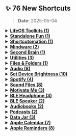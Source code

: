 ## ✨ 76 New Shortcuts

> **Date:** 2025-05-04  

<details>
    <summary>
      <strong>
        <a href="https://shortcutomation.com/gallery/lifeos-toolkits">LifeOS Toolkits (1)</a>
      </strong>
    </summary>

  - <details>
     <summary>
     <a href="https://shortcutomation.com/gallery/lifeos-toolkits/get-book-excerpts-from-random-page">Get Book Excerpts from Random Page</a>
     </summary>
     <a href="https://www.icloud.com/shortcuts/eb0035f391a7470fb29a0b73f80e5049">
     <kbd>
     <img src="All%20Shortcuts/LifeOS%20Toolkits/Get%20Book%20Excerpts%20from%20Random%20Page/qrcode.png" width="150" title="💁‍♂️ Click or scan me to download the Shortcut!"/>
     </kbd>
     </a>
     </details>
</details>

<details>
    <summary>
      <strong>
        <a href="https://shortcutomation.com/gallery/standalone-fun">Standalone Fun (1)</a>
      </strong>
    </summary>

  - <details>
     <summary>
     <a href="https://shortcutomation.com/gallery/standalone-fun/reverse-image-search">Reverse Image Search</a>
     </summary>
     <a href="https://www.icloud.com/shortcuts/f64fce0859604b9881bb4c8e59d0310d">
     <kbd>
     <img src="All%20Shortcuts/Standalone%20Fun/Reverse%20Image%20Search/qrcode.png" width="150" title="💁‍♂️ Click or scan me to download the Shortcut!"/>
     </kbd>
     </a>
     </details>
</details>

<details>
    <summary>
      <strong>
        <a href="https://shortcutomation.com/gallery/shortcutomation">Shortcutomation (1)</a>
      </strong>
    </summary>

  - <details>
     <summary>
     <a href="https://shortcutomation.com/gallery/shortcutomation/push-to-remote-repo">Push to Remote Repo</a>
     </summary>
     <a href="https://www.icloud.com/shortcuts/8310b3a9d63b4d329b4a12851c9d6be6">
     <kbd>
     <img src="All%20Shortcuts/Shortcutomation/Push%20to%20Remote%20Repo/qrcode.png" width="150" title="💁‍♂️ Click or scan me to download the Shortcut!"/>
     </kbd>
     </a>
     </details>
</details>

<details>
    <summary>
      <strong>
        <a href="https://shortcutomation.com/gallery/mindware">Mindware (2)</a>
      </strong>
    </summary>

  - <details>
     <summary>
     <a href="https://shortcutomation.com/gallery/mindware/show-random-item-from-wmu-backlog">_Show Random Item from WMU Backlog</a>
     </summary>
     <a href="https://www.icloud.com/shortcuts/ca199182bc0142e29949381cd61174b9">
     <kbd>
     <img src="All%20Shortcuts/Mindware/_Show%20Random%20Item%20from%20WMU%20Backlog/qrcode.png" width="150" title="💁‍♂️ Click or scan me to download the Shortcut!"/>
     </kbd>
     </a>
     </details>

  - <details>
     <summary>
     <a href="https://shortcutomation.com/gallery/mindware/get-wmu-random-item">_Get WMU Random Item</a>
     </summary>
     <a href="https://www.icloud.com/shortcuts/4b1d486a6a3848838489d5b7d4b62314">
     <kbd>
     <img src="All%20Shortcuts/Mindware/_Get%20WMU%20Random%20Item/qrcode.png" width="150" title="💁‍♂️ Click or scan me to download the Shortcut!"/>
     </kbd>
     </a>
     </details>
</details>

<details>
    <summary>
      <strong>
        <a href="https://shortcutomation.com/gallery/second-brain">Second Brain (1)</a>
      </strong>
    </summary>

  - <details>
     <summary>
     <a href="https://shortcutomation.com/gallery/second-brain/go-to-homepage">🏡 Go to Homepage</a>
     </summary>
     <a href="https://www.icloud.com/shortcuts/3b2a25c466df4e108a64b4d80379c493">
     <kbd>
     <img src="All%20Shortcuts/Second%20Brain/%F0%9F%8F%A1%20Go%20to%20Homepage/qrcode.png" width="150" title="💁‍♂️ Click or scan me to download the Shortcut!"/>
     </kbd>
     </a>
     </details>
</details>

<details>
    <summary>
      <strong>
        <a href="https://shortcutomation.com/gallery/utilities">Utilities (3)</a>
      </strong>
    </summary>

  - <details>
     <summary>
     <a href="https://shortcutomation.com/gallery/utilities/gate-index-of-list-item-last-occurrence">Gate Index of List Item (Last Occurrence)</a>
     </summary>
     <a href="https://www.icloud.com/shortcuts/bd149b8a7ad34ef4ae2ef801962e8bd6">
     <kbd>
     <img src="All%20Shortcuts/Utilities/Gate%20Index%20of%20List%20Item%20(Last%20Occurrence)/qrcode.png" width="150" title="💁‍♂️ Click or scan me to download the Shortcut!"/>
     </kbd>
     </a>
     </details>

  - <details>
     <summary>
     <a href="https://shortcutomation.com/gallery/utilities/get-index-of-list-item-first-occurrence">Get Index of List Item (First Occurrence)</a>
     </summary>
     <a href="https://www.icloud.com/shortcuts/f9ff7b2b8c4b449686506bdcbf7cd785">
     <kbd>
     <img src="All%20Shortcuts/Utilities/Get%20Index%20of%20List%20Item%20(First%20Occurrence)/qrcode.png" width="150" title="💁‍♂️ Click or scan me to download the Shortcut!"/>
     </kbd>
     </a>
     </details>

  - <details>
     <summary>
     <a href="https://shortcutomation.com/gallery/utilities/show-text-banner">Show Text Banner</a>
     </summary>
     <a href="https://www.icloud.com/shortcuts/7becc6770ee24825acb95b5bca96f120">
     <kbd>
     <img src="All%20Shortcuts/Utilities/Show%20Text%20Banner/qrcode.png" width="150" title="💁‍♂️ Click or scan me to download the Shortcut!"/>
     </kbd>
     </a>
     </details>
</details>

<details>
    <summary>
      <strong>
        <a href="https://shortcutomation.com/gallery/files-folders">Files & Folders (1)</a>
      </strong>
    </summary>

  - <details>
     <summary>
     <a href="https://shortcutomation.com/gallery/files-folders/file-manager">📂 File Manager</a>
     </summary>
     <a href="https://www.icloud.com/shortcuts/11d81d65d8e146b48f0ee01c1b52732a">
     <kbd>
     <img src="All%20Shortcuts/Files%20%26%20Folders/%F0%9F%93%82%20File%20Manager/qrcode.png" width="150" title="💁‍♂️ Click or scan me to download the Shortcut!"/>
     </kbd>
     </a>
     </details>
</details>

<details>
    <summary>
      <strong>
        <a href="https://shortcutomation.com/gallery/audio">Audio (8)</a>
      </strong>
    </summary>

  - <details>
     <summary>
     <a href="https://shortcutomation.com/gallery/audio/pdf2audio">pdf2audio</a>
     </summary>
     <a href="https://www.icloud.com/shortcuts/d28caf44aa2b4ebfb5b246b38df162e1">
     <kbd>
     <img src="All%20Shortcuts/Audio/pdf2audio/qrcode.png" width="150" title="💁‍♂️ Click or scan me to download the Shortcut!"/>
     </kbd>
     </a>
     </details>

  - <details>
     <summary>
     <a href="https://shortcutomation.com/gallery/audio/play-background-sound">Play Background Sound</a>
     </summary>
     <a href="https://www.icloud.com/shortcuts/990ca0a2e6984ed4b12575c8c5889c6f">
     <kbd>
     <img src="All%20Shortcuts/Audio/Play%20Background%20Sound/qrcode.png" width="150" title="💁‍♂️ Click or scan me to download the Shortcut!"/>
     </kbd>
     </a>
     </details>

  - <details>
     <summary>
     <a href="https://shortcutomation.com/gallery/audio/convert-sound-file-to-base64">Convert Sound File to Base64</a>
     </summary>
     <a href="https://www.icloud.com/shortcuts/1286dbef4ef0470b85d0e6cadffb975d">
     <kbd>
     <img src="All%20Shortcuts/Audio/Convert%20Sound%20File%20to%20Base64/qrcode.png" width="150" title="💁‍♂️ Click or scan me to download the Shortcut!"/>
     </kbd>
     </a>
     </details>

  - <details>
     <summary>
     <a href="https://shortcutomation.com/gallery/audio/audio-timer">_Audio Timer</a>
     </summary>
     <a href="https://www.icloud.com/shortcuts/cc979066afc94728bd77dbded6c51100">
     <kbd>
     <img src="All%20Shortcuts/Audio/_Audio%20Timer/qrcode.png" width="150" title="💁‍♂️ Click or scan me to download the Shortcut!"/>
     </kbd>
     </a>
     </details>

  - <details>
     <summary>
     <a href="https://shortcutomation.com/gallery/audio/play-audio-file-s">_Play Audio File(s)</a>
     </summary>
     <a href="https://www.icloud.com/shortcuts/ff38550c4fb94faeb2af17c0912ff3b5">
     <kbd>
     <img src="All%20Shortcuts/Audio/_Play%20Audio%20File(s)/qrcode.png" width="150" title="💁‍♂️ Click or scan me to download the Shortcut!"/>
     </kbd>
     </a>
     </details>

  - <details>
     <summary>
     <a href="https://shortcutomation.com/gallery/audio/makettsspokenaudio">_MakeTTSSpokenAudio</a>
     </summary>
     <a href="https://www.icloud.com/shortcuts/48fa7d73fcaa4b709ccad644e2b89219">
     <kbd>
     <img src="All%20Shortcuts/Audio/_MakeTTSSpokenAudio/qrcode.png" width="150" title="💁‍♂️ Click or scan me to download the Shortcut!"/>
     </kbd>
     </a>
     </details>

  - <details>
     <summary>
     <a href="https://shortcutomation.com/gallery/audio/text2speech">_Text2Speech</a>
     </summary>
     <a href="https://www.icloud.com/shortcuts/81953505a1c647d6a4ef654013bf323a">
     <kbd>
     <img src="All%20Shortcuts/Audio/_Text2Speech/qrcode.png" width="150" title="💁‍♂️ Click or scan me to download the Shortcut!"/>
     </kbd>
     </a>
     </details>

  - <details>
     <summary>
     <a href="https://shortcutomation.com/gallery/audio/text2speechaudiofile-s">_Text2SpeechAudioFile(s)</a>
     </summary>
     <a href="https://www.icloud.com/shortcuts/2c09052b19e249c090482baa38f32613">
     <kbd>
     <img src="All%20Shortcuts/Audio/_Text2SpeechAudioFile(s)/qrcode.png" width="150" title="💁‍♂️ Click or scan me to download the Shortcut!"/>
     </kbd>
     </a>
     </details>
</details>

<details>
    <summary>
      <strong>
        <a href="https://shortcutomation.com/gallery/set-device-brightness">Set Device Brightness (10)</a>
      </strong>
    </summary>

  - <details>
     <summary>
     <a href="https://shortcutomation.com/gallery/set-device-brightness/brighten-screen">Brighten Screen</a>
     </summary>
     <a href="https://www.icloud.com/shortcuts/faf9f30c06ba4350958180e800fd00c0">
     <kbd>
     <img src="All%20Shortcuts/Set%20Device%20Brightness/Brighten%20Screen/qrcode.png" width="150" title="💁‍♂️ Click or scan me to download the Shortcut!"/>
     </kbd>
     </a>
     </details>

  - <details>
     <summary>
     <a href="https://shortcutomation.com/gallery/set-device-brightness/dim-screen">Dim Screen</a>
     </summary>
     <a href="https://www.icloud.com/shortcuts/027d0a3968a14db4937391cf46cdcf41">
     <kbd>
     <img src="All%20Shortcuts/Set%20Device%20Brightness/Dim%20Screen/qrcode.png" width="150" title="💁‍♂️ Click or scan me to download the Shortcut!"/>
     </kbd>
     </a>
     </details>

  - <details>
     <summary>
     <a href="https://shortcutomation.com/gallery/set-device-brightness/set-minimum-brightness">Set Minimum Brightness</a>
     </summary>
     <a href="https://www.icloud.com/shortcuts/b9c406b6356c45b79a382c753d8678d0">
     <kbd>
     <img src="All%20Shortcuts/Set%20Device%20Brightness/Set%20Minimum%20Brightness/qrcode.png" width="150" title="💁‍♂️ Click or scan me to download the Shortcut!"/>
     </kbd>
     </a>
     </details>

  - <details>
     <summary>
     <a href="https://shortcutomation.com/gallery/set-device-brightness/set-zero-brightness">Set Zero Brightness</a>
     </summary>
     <a href="https://www.icloud.com/shortcuts/65bd2cf07fb3411c9204b1596dd66b5f">
     <kbd>
     <img src="All%20Shortcuts/Set%20Device%20Brightness/Set%20Zero%20Brightness/qrcode.png" width="150" title="💁‍♂️ Click or scan me to download the Shortcut!"/>
     </kbd>
     </a>
     </details>

  - <details>
     <summary>
     <a href="https://shortcutomation.com/gallery/set-device-brightness/set-ultra-low-brightness">Set Ultra Low Brightness</a>
     </summary>
     <a href="https://www.icloud.com/shortcuts/0d8a573c83774a65bd94802e2cc94aed">
     <kbd>
     <img src="All%20Shortcuts/Set%20Device%20Brightness/Set%20Ultra%20Low%20Brightness/qrcode.png" width="150" title="💁‍♂️ Click or scan me to download the Shortcut!"/>
     </kbd>
     </a>
     </details>

  - <details>
     <summary>
     <a href="https://shortcutomation.com/gallery/set-device-brightness/set-low-brightness">Set Low Brightness</a>
     </summary>
     <a href="https://www.icloud.com/shortcuts/05d396087c9649edbaf1e48cf7ea7a35">
     <kbd>
     <img src="All%20Shortcuts/Set%20Device%20Brightness/Set%20Low%20Brightness/qrcode.png" width="150" title="💁‍♂️ Click or scan me to download the Shortcut!"/>
     </kbd>
     </a>
     </details>

  - <details>
     <summary>
     <a href="https://shortcutomation.com/gallery/set-device-brightness/set-average-brightness">Set Average Brightness</a>
     </summary>
     <a href="https://www.icloud.com/shortcuts/cf27a6ee438548788ca897cdd91941cb">
     <kbd>
     <img src="All%20Shortcuts/Set%20Device%20Brightness/Set%20Average%20Brightness/qrcode.png" width="150" title="💁‍♂️ Click or scan me to download the Shortcut!"/>
     </kbd>
     </a>
     </details>

  - <details>
     <summary>
     <a href="https://shortcutomation.com/gallery/set-device-brightness/set-medium-brightness">Set Medium Brightness</a>
     </summary>
     <a href="https://www.icloud.com/shortcuts/c0ca5e2a486f41d787cd64cc72f8206d">
     <kbd>
     <img src="All%20Shortcuts/Set%20Device%20Brightness/Set%20Medium%20Brightness/qrcode.png" width="150" title="💁‍♂️ Click or scan me to download the Shortcut!"/>
     </kbd>
     </a>
     </details>

  - <details>
     <summary>
     <a href="https://shortcutomation.com/gallery/set-device-brightness/set-high-brightness">Set High Brightness</a>
     </summary>
     <a href="https://www.icloud.com/shortcuts/212381e17c51428183f1748336396e2a">
     <kbd>
     <img src="All%20Shortcuts/Set%20Device%20Brightness/Set%20High%20Brightness/qrcode.png" width="150" title="💁‍♂️ Click or scan me to download the Shortcut!"/>
     </kbd>
     </a>
     </details>

  - <details>
     <summary>
     <a href="https://shortcutomation.com/gallery/set-device-brightness/set-maximum-brightness">Set Maximum Brightness</a>
     </summary>
     <a href="https://www.icloud.com/shortcuts/541ebde15f304e1e9b305246c8c65237">
     <kbd>
     <img src="All%20Shortcuts/Set%20Device%20Brightness/Set%20Maximum%20Brightness/qrcode.png" width="150" title="💁‍♂️ Click or scan me to download the Shortcut!"/>
     </kbd>
     </a>
     </details>
</details>

<details>
    <summary>
      <strong>
        <a href="https://shortcutomation.com/gallery/spotify">Spotify (4)</a>
      </strong>
    </summary>

  - <details>
     <summary>
     <a href="https://shortcutomation.com/gallery/spotify/play-spotify-music-by-topic">Play Spotify Music By Topic</a>
     </summary>
     <a href="https://www.icloud.com/shortcuts/c7c3691d27284a72842dfc5f9085cc46">
     <kbd>
     <img src="All%20Shortcuts/Spotify/Play%20Spotify%20Music%20By%20Topic/qrcode.png" width="150" title="💁‍♂️ Click or scan me to download the Shortcut!"/>
     </kbd>
     </a>
     </details>

  - <details>
     <summary>
     <a href="https://shortcutomation.com/gallery/spotify/spotify">Spotify</a>
     </summary>
     <a href="https://www.icloud.com/shortcuts/8332a2bcbd3145a3bc541107fac4b28d">
     <kbd>
     <img src="All%20Shortcuts/Spotify/Spotify/qrcode.png" width="150" title="💁‍♂️ Click or scan me to download the Shortcut!"/>
     </kbd>
     </a>
     </details>

  - <details>
     <summary>
     <a href="https://shortcutomation.com/gallery/spotify/spotifyurl2spotifyuri">_SpotifyURL2SpotifyURI</a>
     </summary>
     <a href="https://www.icloud.com/shortcuts/722a2a1c5f2842868c6c665c8a3d6b16">
     <kbd>
     <img src="All%20Shortcuts/Spotify/_SpotifyURL2SpotifyURI/qrcode.png" width="150" title="💁‍♂️ Click or scan me to download the Shortcut!"/>
     </kbd>
     </a>
     </details>

  - <details>
     <summary>
     <a href="https://shortcutomation.com/gallery/spotify/play-spotify-content">_Play Spotify Content</a>
     </summary>
     <a href="https://www.icloud.com/shortcuts/5bfc43c854204c74952a16caec84144e">
     <kbd>
     <img src="All%20Shortcuts/Spotify/_Play%20Spotify%20Content/qrcode.png" width="150" title="💁‍♂️ Click or scan me to download the Shortcut!"/>
     </kbd>
     </a>
     </details>
</details>

<details>
    <summary>
      <strong>
        <a href="https://shortcutomation.com/gallery/sound-files">Sound Files (8)</a>
      </strong>
    </summary>

  - <details>
     <summary>
     <a href="https://shortcutomation.com/gallery/sound-files/nsdr-10mins">💤 NSDR-10mins</a>
     </summary>
     <a href="https://www.icloud.com/shortcuts/9291ddc886114ed782b9bb74bdbacc41">
     <kbd>
     <img src="All%20Shortcuts/Sound%20Files/%F0%9F%92%A4%20NSDR-10mins/qrcode.png" width="150" title="💁‍♂️ Click or scan me to download the Shortcut!"/>
     </kbd>
     </a>
     </details>

  - <details>
     <summary>
     <a href="https://shortcutomation.com/gallery/sound-files/nsdr-20mins">💤 NSDR-20mins</a>
     </summary>
     <a href="https://www.icloud.com/shortcuts/a6ffb7938ab24aaf97ce730450bba60c">
     <kbd>
     <img src="All%20Shortcuts/Sound%20Files/%F0%9F%92%A4%20NSDR-20mins/qrcode.png" width="150" title="💁‍♂️ Click or scan me to download the Shortcut!"/>
     </kbd>
     </a>
     </details>

  - <details>
     <summary>
     <a href="https://shortcutomation.com/gallery/sound-files/5-min-breathwork">🫁 5-Min Breathwork</a>
     </summary>
     <a href="https://www.icloud.com/shortcuts/a8eaa3d91cfc434f8bb1346382b6d022">
     <kbd>
     <img src="All%20Shortcuts/Sound%20Files/%F0%9F%AB%81%205-Min%20Breathwork/qrcode.png" width="150" title="💁‍♂️ Click or scan me to download the Shortcut!"/>
     </kbd>
     </a>
     </details>

  - <details>
     <summary>
     <a href="https://shortcutomation.com/gallery/sound-files/meditation">🧘🏽 Meditation</a>
     </summary>
     <a href="https://www.icloud.com/shortcuts/0d91600e98974d9e99e5c305774c4dad">
     <kbd>
     <img src="All%20Shortcuts/Sound%20Files/%F0%9F%A7%98%F0%9F%8F%BD%20Meditation/qrcode.png" width="150" title="💁‍♂️ Click or scan me to download the Shortcut!"/>
     </kbd>
     </a>
     </details>

  - <details>
     <summary>
     <a href="https://shortcutomation.com/gallery/sound-files/vocal-countdown-timer">Vocal Countdown Timer</a>
     </summary>
     <a href="https://www.icloud.com/shortcuts/2288a70bc6f644ecbf025f108310e36f">
     <kbd>
     <img src="All%20Shortcuts/Sound%20Files/Vocal%20Countdown%20Timer/qrcode.png" width="150" title="💁‍♂️ Click or scan me to download the Shortcut!"/>
     </kbd>
     </a>
     </details>

  - <details>
     <summary>
     <a href="https://shortcutomation.com/gallery/sound-files/iphone-alarm-ringtone">iPhone Alarm Ringtone</a>
     </summary>
     <a href="https://www.icloud.com/shortcuts/84d3a17a6bb443d9a9887213ecfd5c5c">
     <kbd>
     <img src="All%20Shortcuts/Sound%20Files/iPhone%20Alarm%20Ringtone/qrcode.png" width="150" title="💁‍♂️ Click or scan me to download the Shortcut!"/>
     </kbd>
     </a>
     </details>

  - <details>
     <summary>
     <a href="https://shortcutomation.com/gallery/sound-files/iphone-lock-sound-effect">iPhone Lock Sound Effect</a>
     </summary>
     <a href="https://www.icloud.com/shortcuts/d5537922734d41eab6b81eef9eff22d7">
     <kbd>
     <img src="All%20Shortcuts/Sound%20Files/iPhone%20Lock%20Sound%20Effect/qrcode.png" width="150" title="💁‍♂️ Click or scan me to download the Shortcut!"/>
     </kbd>
     </a>
     </details>

  - <details>
     <summary>
     <a href="https://shortcutomation.com/gallery/sound-files/time-s-up">Time's Up!</a>
     </summary>
     <a href="https://www.icloud.com/shortcuts/6bb3688291ca46dcb10b577015648a17">
     <kbd>
     <img src="All%20Shortcuts/Sound%20Files/Time's%20Up!/qrcode.png" width="150" title="💁‍♂️ Click or scan me to download the Shortcut!"/>
     </kbd>
     </a>
     </details>
</details>

<details>
    <summary>
      <strong>
        <a href="https://shortcutomation.com/gallery/motivate-me">Motivate Me (3)</a>
      </strong>
    </summary>

  - <details>
     <summary>
     <a href="https://shortcutomation.com/gallery/motivate-me/dear-today-me">🧭 Dear Today Me</a>
     </summary>
     <a href="https://www.icloud.com/shortcuts/409986d9024a403db0e52cc68a09aa1a">
     <kbd>
     <img src="All%20Shortcuts/Motivate%20Me/%F0%9F%A7%AD%20Dear%20Today%20Me/qrcode.png" width="150" title="💁‍♂️ Click or scan me to download the Shortcut!"/>
     </kbd>
     </a>
     </details>

  - <details>
     <summary>
     <a href="https://shortcutomation.com/gallery/motivate-me/the-mamba-mentality">🦓 The Mamba Mentality</a>
     </summary>
     <a href="https://www.icloud.com/shortcuts/2ca64d7e42714b13ac6896a7e6735328">
     <kbd>
     <img src="All%20Shortcuts/Motivate%20Me/%F0%9F%A6%93%20The%20Mamba%20Mentality/qrcode.png" width="150" title="💁‍♂️ Click or scan me to download the Shortcut!"/>
     </kbd>
     </a>
     </details>

  - <details>
     <summary>
     <a href="https://shortcutomation.com/gallery/motivate-me/at-dawn">🌄 At Dawn</a>
     </summary>
     <a href="https://www.icloud.com/shortcuts/fed88ddbf3c149d588c427d1b4e997a9">
     <kbd>
     <img src="All%20Shortcuts/Motivate%20Me/%F0%9F%8C%84%20At%20Dawn/qrcode.png" width="150" title="💁‍♂️ Click or scan me to download the Shortcut!"/>
     </kbd>
     </a>
     </details>
</details>

<details>
    <summary>
      <strong>
        <a href="https://shortcutomation.com/gallery/ble-headphone">BLE Headphone (3)</a>
      </strong>
    </summary>

  - <details>
     <summary>
     <a href="https://shortcutomation.com/gallery/ble-headphone/soundcore-navy-blue">🎧 Soundcore::Navy Blue</a>
     </summary>
     <a href="https://www.icloud.com/shortcuts/ba8387757014402eac1e665a9854d884">
     <kbd>
     <img src="All%20Shortcuts/BLE%20Headphone/%F0%9F%8E%A7%20Soundcore::Navy%20Blue/qrcode.png" width="150" title="💁‍♂️ Click or scan me to download the Shortcut!"/>
     </kbd>
     </a>
     </details>

  - <details>
     <summary>
     <a href="https://shortcutomation.com/gallery/ble-headphone/tozo-t10">🎧 TOZO::T10</a>
     </summary>
     <a href="https://www.icloud.com/shortcuts/d236f5c87003401eb2f00122ee8985ca">
     <kbd>
     <img src="All%20Shortcuts/BLE%20Headphone/%F0%9F%8E%A7%20TOZO::T10/qrcode.png" width="150" title="💁‍♂️ Click or scan me to download the Shortcut!"/>
     </kbd>
     </a>
     </details>

  - <details>
     <summary>
     <a href="https://shortcutomation.com/gallery/ble-headphone/jbl-ua-train">🎧 JBL::UA Train</a>
     </summary>
     <a href="https://www.icloud.com/shortcuts/052e6e64f05f4976a465e4f1f18c6502">
     <kbd>
     <img src="All%20Shortcuts/BLE%20Headphone/%F0%9F%8E%A7%20JBL::UA%20Train/qrcode.png" width="150" title="💁‍♂️ Click or scan me to download the Shortcut!"/>
     </kbd>
     </a>
     </details>
</details>

<details>
    <summary>
      <strong>
        <a href="https://shortcutomation.com/gallery/ble-speaker">BLE Speaker (2)</a>
      </strong>
    </summary>

  - <details>
     <summary>
     <a href="https://shortcutomation.com/gallery/ble-speaker/soundcore-sport">🔊 SoundCore::Sport</a>
     </summary>
     <a href="https://www.icloud.com/shortcuts/bef74eab61f44b39aaf8bc509353957a">
     <kbd>
     <img src="All%20Shortcuts/BLE%20Speaker/%F0%9F%94%8A%20SoundCore::Sport/qrcode.png" width="150" title="💁‍♂️ Click or scan me to download the Shortcut!"/>
     </kbd>
     </a>
     </details>

  - <details>
     <summary>
     <a href="https://shortcutomation.com/gallery/ble-speaker/walking-pad">🔊 Walking Pad</a>
     </summary>
     <a href="https://www.icloud.com/shortcuts/e2e03ea9334b46b2b17c9fe435a622d6">
     <kbd>
     <img src="All%20Shortcuts/BLE%20Speaker/%F0%9F%94%8A%20Walking%20Pad/qrcode.png" width="150" title="💁‍♂️ Click or scan me to download the Shortcut!"/>
     </kbd>
     </a>
     </details>
</details>

<details>
    <summary>
      <strong>
        <a href="https://shortcutomation.com/gallery/audiobooks">Audiobooks (2)</a>
      </strong>
    </summary>

  - <details>
     <summary>
     <a href="https://shortcutomation.com/gallery/audiobooks/audible-pdf">📖 Audible PDF</a>
     </summary>
     <a href="https://www.icloud.com/shortcuts/462dbb90c19545daa6db5753c60c0518">
     <kbd>
     <img src="All%20Shortcuts/Audiobooks/%F0%9F%93%96%20Audible%20PDF/qrcode.png" width="150" title="💁‍♂️ Click or scan me to download the Shortcut!"/>
     </kbd>
     </a>
     </details>

  - <details>
     <summary>
     <a href="https://shortcutomation.com/gallery/audiobooks/audible">📖 Audible</a>
     </summary>
     <a href="https://www.icloud.com/shortcuts/e16a58849c7e45f09977c2f2f4498064">
     <kbd>
     <img src="All%20Shortcuts/Audiobooks/%F0%9F%93%96%20Audible/qrcode.png" width="150" title="💁‍♂️ Click or scan me to download the Shortcut!"/>
     </kbd>
     </a>
     </details>
</details>

<details>
    <summary>
      <strong>
        <a href="https://shortcutomation.com/gallery/podcasts">Podcasts (2)</a>
      </strong>
    </summary>

  - <details>
     <summary>
     <a href="https://shortcutomation.com/gallery/podcasts/snipd">🎙️ Snipd</a>
     </summary>
     <a href="https://www.icloud.com/shortcuts/f389f7e8899e415894bee224ef66fbb9">
     <kbd>
     <img src="All%20Shortcuts/Podcasts/%F0%9F%8E%99%EF%B8%8F%20Snipd/qrcode.png" width="150" title="💁‍♂️ Click or scan me to download the Shortcut!"/>
     </kbd>
     </a>
     </details>

  - <details>
     <summary>
     <a href="https://shortcutomation.com/gallery/podcasts/podcasts">🎙️ Podcasts</a>
     </summary>
     <a href="https://www.icloud.com/shortcuts/9a15de6cc0a549278a26b519e47e340c">
     <kbd>
     <img src="All%20Shortcuts/Podcasts/%F0%9F%8E%99%EF%B8%8F%20Podcasts/qrcode.png" width="150" title="💁‍♂️ Click or scan me to download the Shortcut!"/>
     </kbd>
     </a>
     </details>
</details>

<details>
    <summary>
      <strong>
        <a href="https://shortcutomation.com/gallery/data-jar">Data Jar (3)</a>
      </strong>
    </summary>

  - <details>
     <summary>
     <a href="https://shortcutomation.com/gallery/data-jar/import-data-jar">Import Data Jar</a>
     </summary>
     <a href="https://www.icloud.com/shortcuts/4e53393cd18049ccb11e30f86baca75c">
     <kbd>
     <img src="All%20Shortcuts/Data%20Jar/Import%20Data%20Jar/qrcode.png" width="150" title="💁‍♂️ Click or scan me to download the Shortcut!"/>
     </kbd>
     </a>
     </details>

  - <details>
     <summary>
     <a href="https://shortcutomation.com/gallery/data-jar/export-data-jar">Export Data Jar</a>
     </summary>
     <a href="https://www.icloud.com/shortcuts/e9c09933a0df4cce900ef19f87898cb5">
     <kbd>
     <img src="All%20Shortcuts/Data%20Jar/Export%20Data%20Jar/qrcode.png" width="150" title="💁‍♂️ Click or scan me to download the Shortcut!"/>
     </kbd>
     </a>
     </details>

  - <details>
     <summary>
     <a href="https://shortcutomation.com/gallery/data-jar/data-jar-view-value-at-key-path">Data Jar - View Value at Key Path</a>
     </summary>
     <a href="https://www.icloud.com/shortcuts/20baf2af3d2e4a5aa42bae260057ec06">
     <kbd>
     <img src="All%20Shortcuts/Data%20Jar/Data%20Jar%20-%20View%20Value%20at%20Key%20Path/qrcode.png" width="150" title="💁‍♂️ Click or scan me to download the Shortcut!"/>
     </kbd>
     </a>
     </details>
</details>

<details>
    <summary>
      <strong>
        <a href="https://shortcutomation.com/gallery/apple-calendar">Apple Calendar (7)</a>
      </strong>
    </summary>

  - <details>
     <summary>
     <a href="https://shortcutomation.com/gallery/apple-calendar/open-apple-calendar-on-specific-date">Open Apple Calendar on Specific Date</a>
     </summary>
     <a href="https://www.icloud.com/shortcuts/8b3df2afd50f465b884e54cb29aa1dc4">
     <kbd>
     <img src="All%20Shortcuts/Apple%20Calendar/Open%20Apple%20Calendar%20on%20Specific%20Date/qrcode.png" width="150" title="💁‍♂️ Click or scan me to download the Shortcut!"/>
     </kbd>
     </a>
     </details>

  - <details>
     <summary>
     <a href="https://shortcutomation.com/gallery/apple-calendar/quick-look-scheduled-calendar-events">Quick Look Scheduled Calendar Events</a>
     </summary>
     <a href="https://www.icloud.com/shortcuts/faca46634c3442ebab563ad9333e32fb">
     <kbd>
     <img src="All%20Shortcuts/Apple%20Calendar/Quick%20Look%20Scheduled%20Calendar%20Events/qrcode.png" width="150" title="💁‍♂️ Click or scan me to download the Shortcut!"/>
     </kbd>
     </a>
     </details>

  - <details>
     <summary>
     <a href="https://shortcutomation.com/gallery/apple-calendar/speak-scheduled-calendar-events">Speak Scheduled Calendar Events</a>
     </summary>
     <a href="https://www.icloud.com/shortcuts/2f3a4a9089cb4f029c52779b8938bd5a">
     <kbd>
     <img src="All%20Shortcuts/Apple%20Calendar/Speak%20Scheduled%20Calendar%20Events/qrcode.png" width="150" title="💁‍♂️ Click or scan me to download the Shortcut!"/>
     </kbd>
     </a>
     </details>

  - <details>
     <summary>
     <a href="https://shortcutomation.com/gallery/apple-calendar/get-calendar-events">_Get Calendar Events</a>
     </summary>
     <a href="https://www.icloud.com/shortcuts/2a181064491943a7bf504fc7c4ea7402">
     <kbd>
     <img src="All%20Shortcuts/Apple%20Calendar/_Get%20Calendar%20Events/qrcode.png" width="150" title="💁‍♂️ Click or scan me to download the Shortcut!"/>
     </kbd>
     </a>
     </details>

  - <details>
     <summary>
     <a href="https://shortcutomation.com/gallery/apple-calendar/quick-look-calendar-events">_Quick Look Calendar Events</a>
     </summary>
     <a href="https://www.icloud.com/shortcuts/da56134535344dc399111b5d198863c5">
     <kbd>
     <img src="All%20Shortcuts/Apple%20Calendar/_Quick%20Look%20Calendar%20Events/qrcode.png" width="150" title="💁‍♂️ Click or scan me to download the Shortcut!"/>
     </kbd>
     </a>
     </details>

  - <details>
     <summary>
     <a href="https://shortcutomation.com/gallery/apple-calendar/show-all-day-events">_Show All Day Events</a>
     </summary>
     <a href="https://www.icloud.com/shortcuts/f44910850b514cd881cc21b0d1b925fe">
     <kbd>
     <img src="All%20Shortcuts/Apple%20Calendar/_Show%20All%20Day%20Events/qrcode.png" width="150" title="💁‍♂️ Click or scan me to download the Shortcut!"/>
     </kbd>
     </a>
     </details>

  - <details>
     <summary>
     <a href="https://shortcutomation.com/gallery/apple-calendar/show-scheduled-calendar-events">_Show Scheduled Calendar Events</a>
     </summary>
     <a href="https://www.icloud.com/shortcuts/9ab9bf946d9a4615be85febd1b66a9e3">
     <kbd>
     <img src="All%20Shortcuts/Apple%20Calendar/_Show%20Scheduled%20Calendar%20Events/qrcode.png" width="150" title="💁‍♂️ Click or scan me to download the Shortcut!"/>
     </kbd>
     </a>
     </details>
</details>

<details>
    <summary>
      <strong>
        <a href="https://shortcutomation.com/gallery/apple-reminders">Apple Reminders (8)</a>
      </strong>
    </summary>

  - <details>
     <summary>
     <a href="https://shortcutomation.com/gallery/apple-reminders/recover-from-reminders-backup">Recover from Reminders Backup</a>
     </summary>
     <a href="https://www.icloud.com/shortcuts/9cd5680aa1a845b8815cf9cf049536e3">
     <kbd>
     <img src="All%20Shortcuts/Apple%20Reminders/Recover%20from%20Reminders%20Backup/qrcode.png" width="150" title="💁‍♂️ Click or scan me to download the Shortcut!"/>
     </kbd>
     </a>
     </details>

  - <details>
     <summary>
     <a href="https://shortcutomation.com/gallery/apple-reminders/batch-add-reminders">Batch Add Reminders</a>
     </summary>
     <a href="https://www.icloud.com/shortcuts/2ba9fdcd22af4b36bd9462f34c316f56">
     <kbd>
     <img src="All%20Shortcuts/Apple%20Reminders/Batch%20Add%20Reminders/qrcode.png" width="150" title="💁‍♂️ Click or scan me to download the Shortcut!"/>
     </kbd>
     </a>
     </details>

  - <details>
     <summary>
     <a href="https://shortcutomation.com/gallery/apple-reminders/search-reminders">Search Reminders</a>
     </summary>
     <a href="https://www.icloud.com/shortcuts/9990151f1805479aa1dd7972bcbafff9">
     <kbd>
     <img src="All%20Shortcuts/Apple%20Reminders/Search%20Reminders/qrcode.png" width="150" title="💁‍♂️ Click or scan me to download the Shortcut!"/>
     </kbd>
     </a>
     </details>

  - <details>
     <summary>
     <a href="https://shortcutomation.com/gallery/apple-reminders/show-reminders-list">_Show Reminders List</a>
     </summary>
     <a href="https://www.icloud.com/shortcuts/a497db2a90624f3d8691981cfd503bc7">
     <kbd>
     <img src="All%20Shortcuts/Apple%20Reminders/_Show%20Reminders%20List/qrcode.png" width="150" title="💁‍♂️ Click or scan me to download the Shortcut!"/>
     </kbd>
     </a>
     </details>

  - <details>
     <summary>
     <a href="https://shortcutomation.com/gallery/apple-reminders/reminder2markdown">_Reminder2Markdown</a>
     </summary>
     <a href="https://www.icloud.com/shortcuts/407962e615a84f589d381ef977374aa4">
     <kbd>
     <img src="All%20Shortcuts/Apple%20Reminders/_Reminder2Markdown/qrcode.png" width="150" title="💁‍♂️ Click or scan me to download the Shortcut!"/>
     </kbd>
     </a>
     </details>

  - <details>
     <summary>
     <a href="https://shortcutomation.com/gallery/apple-reminders/reminderlist2markdown">_ReminderList2Markdown</a>
     </summary>
     <a href="https://www.icloud.com/shortcuts/0097c977cf5348fbb0621b9b97cca13c">
     <kbd>
     <img src="All%20Shortcuts/Apple%20Reminders/_ReminderList2Markdown/qrcode.png" width="150" title="💁‍♂️ Click or scan me to download the Shortcut!"/>
     </kbd>
     </a>
     </details>

  - <details>
     <summary>
     <a href="https://shortcutomation.com/gallery/apple-reminders/reminderlist2json">_ReminderList2JSON</a>
     </summary>
     <a href="https://www.icloud.com/shortcuts/2177582113b74c588394388171d49bfb">
     <kbd>
     <img src="All%20Shortcuts/Apple%20Reminders/_ReminderList2JSON/qrcode.png" width="150" title="💁‍♂️ Click or scan me to download the Shortcut!"/>
     </kbd>
     </a>
     </details>

  - <details>
     <summary>
     <a href="https://shortcutomation.com/gallery/apple-reminders/filter-reminder-lists">_Filter Reminder Lists</a>
     </summary>
     <a href="https://www.icloud.com/shortcuts/a72cb7a1897e4ccd88b3210692e0c2b2">
     <kbd>
     <img src="All%20Shortcuts/Apple%20Reminders/_Filter%20Reminder%20Lists/qrcode.png" width="150" title="💁‍♂️ Click or scan me to download the Shortcut!"/>
     </kbd>
     </a>
     </details>

</details>
